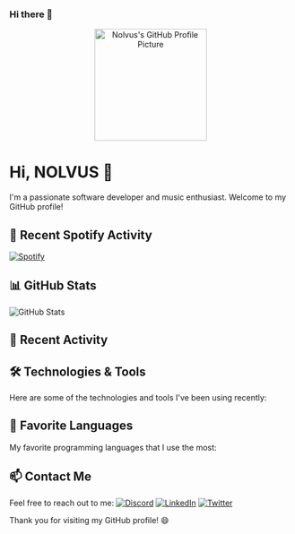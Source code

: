 ### Hi there 👋

<!--
**nolvuscodes/nolvuscodes** is a ✨ _special_ ✨ repository because its `README.md` (this file) appears on your GitHub profile.

Here are some ideas to get you started:

- 🔭 I’m currently working on ...
- 🌱 I’m currently learning ...
- 👯 I’m looking to collaborate on ...
- 🤔 I’m looking for help with ...
- 💬 Ask me about ...
- 📫 How to reach me: ...
- 😄 Pronouns: ...
- ⚡ Fun fact: ...
-->

<div align="center">
  <img src="https://avatars.githubusercontent.com/u/49461213?v=4" alt="Nolvus's GitHub Profile Picture" width="200" />
</div>

# Hi, NOLVUS 👋

I'm a passionate software developer and music enthusiast. Welcome to my GitHub profile!

## 🎵 Recent Spotify Activity
 [![Spotify](https://novatorem.vercel.app/api/spotify?background_color=0d1117&border_color=ffffff)](https://open.spotify.com/user/djmtechnik)

## 📊 GitHub Stats
![GitHub Stats](https://github-readme-stats.vercel.app/api?username=nolvuscodes&show_icons=true&count_private=true&hide=issues&theme=radical)

## 🌟 Recent Activity
<!--START_SECTION:activity-->

<!--END_SECTION:activity-->

## 🛠️ Technologies & Tools
Here are some of the technologies and tools I've been using recently:

<!--START_SECTION:technologies-->

<!--END_SECTION:technologies-->

## 🚀 Favorite Languages
My favorite programming languages that I use the most:

<!--START_SECTION:favorites-->

<!--END_SECTION:favorites-->

## 📫 Contact Me
Feel free to reach out to me:
[![Discord](https://img.shields.io/badge/Discord-nolvus81-blue)](https://discord.com/users/625796542456004639)
[![LinkedIn](https://img.shields.io/badge/LinkedIn-hellomikko-blue)](https://www.linkedin.com/in/hellomikko)
[![Twitter](https://img.shields.io/badge/Twitter-codemikko-blue)](https://twitter.com/codemikko)

Thank you for visiting my GitHub profile! 😄
</div>


 
